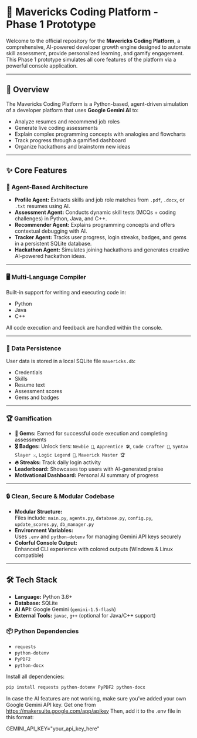 # 🚀 Mavericks Coding Platform - Phase 1 Prototype

Welcome to the official repository for the **Mavericks Coding Platform**, a comprehensive, AI-powered developer growth engine designed to automate skill assessment, provide personalized learning, and gamify engagement. This Phase 1 prototype simulates all core features of the platform via a powerful console application.

---

## 🌟 Overview

The Mavericks Coding Platform is a Python-based, agent-driven simulation of a developer platform that uses **Google Gemini AI** to:

- Analyze resumes and recommend job roles
- Generate live coding assessments
- Explain complex programming concepts with analogies and flowcharts
- Track progress through a gamified dashboard
- Organize hackathons and brainstorm new ideas

---

## ✨ Core Features

### 🤖 Agent-Based Architecture

- **Profile Agent:** Extracts skills and job role matches from `.pdf`, `.docx`, or `.txt` resumes using AI.
- **Assessment Agent:** Conducts dynamic skill tests (MCQs + coding challenges) in Python, Java, and C++.
- **Recommender Agent:** Explains programming concepts and offers contextual debugging with AI.
- **Tracker Agent:** Tracks user progress, login streaks, badges, and gems in a persistent SQLite database.
- **Hackathon Agent:** Simulates joining hackathons and generates creative AI-powered hackathon ideas.

---

### 🖥️ Multi-Language Compiler

Built-in support for writing and executing code in:
- Python
- Java
- C++

All code execution and feedback are handled within the console.

---

### 💾 Data Persistence

User data is stored in a local SQLite file `mavericks.db`:
- Credentials
- Skills
- Resume text
- Assessment scores
- Gems and badges

---

### 🏆 Gamification

- **💎 Gems:** Earned for successful code execution and completing assessments
- **🎖️ Badges:** Unlock tiers: `Newbie 🔰`, `Apprentice 🛠️`, `Code Crafter 🎨`, `Syntax Slayer ⚔️`, `Logic Legend 🧙`, `Maverick Master 🏆`
- **🔥 Streaks:** Track daily login activity
- **Leaderboard:** Showcases top users with AI-generated praise
- **Motivational Dashboard:** Personal AI summary of progress

---

### 🔒 Clean, Secure & Modular Codebase

- **Modular Structure:**  
  Files include: `main.py`, `agents.py`, `database.py`, `config.py`, `update_scores.py`, `db_manager.py`
- **Environment Variables:**  
  Uses `.env` and `python-dotenv` for managing Gemini API keys securely
- **Colorful Console Output:**  
  Enhanced CLI experience with colored outputs (Windows & Linux compatible)

---

## 🛠️ Tech Stack

- **Language:** Python 3.6+
- **Database:** SQLite
- **AI API:** Google Gemini (`gemini-1.5-flash`)
- **External Tools:** `javac`, `g++` (optional for Java/C++ support)

### 📦 Python Dependencies

- `requests`
- `python-dotenv`
- `PyPDF2`
- `python-docx`

Install all dependencies:

```bash
pip install requests python-dotenv PyPDF2 python-docx
```
In case the AI features are not working, make sure you’ve added your own Google Gemini API key.
Get one from https://makersuite.google.com/app/apikey
Then, add it to the .env file in this format:

GEMINI_API_KEY="your_api_key_here"

